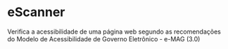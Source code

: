 eScanner
========

Verifica a acessibilidade de uma página web segundo as recomendações do Modelo de Acessibilidade de Governo Eletrônico - e-MAG (3.0)
